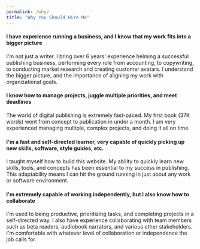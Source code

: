 ```yaml
---
permalink: /why/
title: "Why You Should Hire Me"
---
```

#### I have experience running a business, and I know that my work fits into a bigger picture 
I'm not just a writer. I bring over 6 years' experience helming a successful publishing business, performing every role from accounting, to copywriting, to conducting market research and creating customer avatars. I understand the bigger picture, and the importance of aligning my work with organizational goals.


#### I know how to manage projects, juggle multiple priorities, and meet deadlines 
The world of digital publishing is extremely fast-paced. My first book (37K words) went from concept to publication in under a month. I am very experienced managing multiple, complex projects, and doing it all on time.


#### I'm a fast and self-directed learner, very capable of quickly picking up new skills, software, style guides, etc. 
I taught myself how to build this website. My ability to quickly learn new skills, tools, and concepts has been essential to my success in publishing. This adaptability means I can hit the ground running in just about any work or software environment.


#### I'm extremely capable of working independently, but I also know how to collaborate 
I'm used to being productive, prioritizing tasks, and completing projects in a self-directed way. I also have experience collaborating with team members such as beta readers, audiobook narrators, and various other stakeholders. I'm comfortable with whatever level of collaboration or independence the job calls for. 